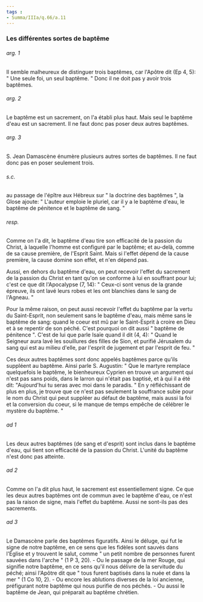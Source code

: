 ```yaml
---
tags : 
- Summa/IIIa/q.66/a.11
---
```


### Les différentes sortes de baptême

###### arg. 1
Il semble malheureux de distinguer trois baptêmes, car l'Apôtre dit (Ep 4, 5): " Une seule foi, un seul baptême. " Donc il ne doit pas y avoir trois baptêmes. 

###### arg. 2
Le baptême est un sacrement, on l'a établi plus haut. Mais seul le baptême d'eau est un sacrement. Il ne faut donc pas poser deux autres baptêmes. 

###### arg. 3
S. Jean Damascène énumère plusieurs autres sortes de baptêmes. Il ne faut donc pas en poser seulement trois. 

###### s.c.
au passage de l'épître aux Hébreux sur " la doctrine des baptêmes ", la Glose ajoute: " L'auteur emploie le pluriel, car il y a le baptême d'eau, le baptême de pénitence et le baptême de sang. " 

###### resp.
Comme on l'a dit, le baptême d'eau tire son efficacité de la passion du Christ, à laquelle l'homme est configuré par le baptême; et au-delà, comme de sa cause première, de l'Esprit Saint. Mais si l'effet dépend de la cause première, la cause domine son effet, et n'en dépend pas. 

Aussi, en dehors du baptême d'eau, on peut recevoir l'effet du sacrement de la passion du Christ en tant qu'on se conforme à lui en souffrant pour lui; c'est ce que dit l'Apocalypse (7, 14): " Ceux-ci sont venus de la grande épreuve, ils ont lavé leurs robes et les ont blanchies dans le sang de l'Agneau. " 

Pour la même raison, on peut aussi recevoir l'effet du baptême par la vertu du Saint-Esprit, non seulement sans le baptême d'eau, mais même sans le baptême de sang: quand le coeur est mû par le Saint-Esprit à croire en Dieu et à se repentir de son péché. C'est pourquoi on dit aussi " baptême de pénitence ". C'est de lui que parle Isaïe quand il dit (4, 4): " Quand le Seigneur aura lavé les souillures des filles de Sion, et purifié Jérusalem du sang qui est au milieu d'elle, par l'esprit de jugement et par l'esprit de feu. " 

Ces deux autres baptêmes sont donc appelés baptêmes parce qu'ils suppléent au baptême. Ainsi parle S. Augustin: " Que le martyre remplace quelquefois le baptême, le bienheureux Cyprien en trouve un argument qui n'est pas sans poids, dans le larron qui n'était pas baptisé, et à qui il a été dit: "Aujourd'hui tu seras avec moi dans le paradis. " En y réfléchissant de plus en plus, je trouve que ce n'est pas seulement la souffrance subie pour le nom du Christ qui peut suppléer au défaut de baptême, mais aussi la foi et la conversion du coeur, si le manque de temps empêche de célébrer le mystère du baptême. " 

###### ad 1
Les deux autres baptêmes (de sang et d'esprit) sont inclus dans le baptême d'eau, qui tient son efficacité de la passion du Christ. L'unité du baptême n'est donc pas atteinte. 

###### ad 2
Comme on l'a dit plus haut, le sacrement est essentiellement signe. Ce que les deux autres baptêmes ont de commun avec le baptême d'eau, ce n'est pas la raison de signe, mais l'effet du baptême. Aussi ne sont-ils pas des sacrements. 

###### ad 3
Le Damascène parle des baptêmes figuratifs. Ainsi le déluge, qui fut le signe de notre baptême, en ce sens que les fidèles sont sauvés dans l'Église et y trouvent le salut, comme " un petit nombre de personnes furent sauvées dans l'arche " (1 P 3, 20). - Ou le passage de la mer Rouge, qui signifie notre baptême, en ce sens qu'il nous délivre de la servitude du péché; ainsi l'Apôtre dit que " tous furent baptisés dans la nuée et dans la mer " (1 Co 10, 2). - Ou encore les ablutions diverses de la loi ancienne, préfigurant notre baptême qui nous purifie de nos péchés. - Ou aussi le baptême de Jean, qui préparait au baptême chrétien. 

